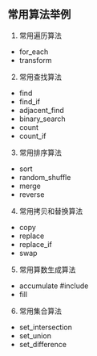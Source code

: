 ## 常用算法举例

1. 常用遍历算法
- for_each
- transform

2. 常用查找算法
- find
- find_if
- adjacent_find
- binary_search
- count
- count_if

3. 常用排序算法
- sort
- random_shuffle
- merge
- reverse

4. 常用拷贝和替换算法
- copy
- replace
- replace_if
- swap

5. 常用算数生成算法
- accumulate    #include <numeric>
- fill

6. 常用集合算法
- set_intersection
- set_union
- set_difference